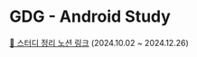 # GDG - Android Study
[🔗 스터디 정리 노션 링크](https://dour-knife-9b7.notion.site/Kotiln-Study-13cc9e8c08dd80e2ad7ed1995e4c8655?pvs=4)  (2024.10.02 ~ 2024.12.26)

